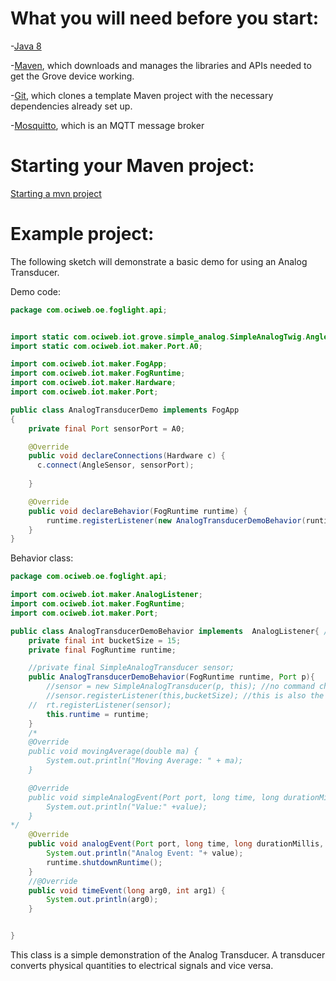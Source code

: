 # What you will need before you start:
-[Java 8](https://docs.oracle.com/javase/8/docs/technotes/guides/install/install_overview.html) 

-[Maven](https://maven.apache.org/install.html), which downloads and manages the libraries and APIs needed to get the Grove device working.

-[Git](https://git-scm.com/), which clones a template Maven project with the necessary dependencies already set up.

-[Mosquitto](https://mosquitto.org/download/), which is an MQTT message broker

# Starting your Maven project: 
[Starting a mvn project](https://github.com/oci-pronghorn/FogLighter/blob/master/README.md)

# Example project:

The following sketch will demonstrate a basic demo for using an Analog Transducer.

Demo code:


```java
package com.ociweb.oe.foglight.api;


import static com.ociweb.iot.grove.simple_analog.SimpleAnalogTwig.AngleSensor;
import static com.ociweb.iot.maker.Port.A0;

import com.ociweb.iot.maker.FogApp;
import com.ociweb.iot.maker.FogRuntime;
import com.ociweb.iot.maker.Hardware;
import com.ociweb.iot.maker.Port;

public class AnalogTransducerDemo implements FogApp
{
	private final Port sensorPort = A0;

    @Override
    public void declareConnections(Hardware c) {
      c.connect(AngleSensor, sensorPort);
    
    }

    @Override
    public void declareBehavior(FogRuntime runtime) {
    	runtime.registerListener(new AnalogTransducerDemoBehavior(runtime, sensorPort)).includePorts(sensorPort);
    }
}
```


Behavior class:


```java
package com.ociweb.oe.foglight.api;

import com.ociweb.iot.maker.AnalogListener;
import com.ociweb.iot.maker.FogRuntime;
import com.ociweb.iot.maker.Port;

public class AnalogTransducerDemoBehavior implements  AnalogListener{ //SimpleAnalogListener, MovingAverageListener,
	private final int bucketSize = 15;
	private final FogRuntime runtime;

	//private final SimpleAnalogTransducer sensor;
	public AnalogTransducerDemoBehavior(FogRuntime runtime, Port p){
		//sensor = new SimpleAnalogTransducer(p, this); //no command channel needed because reading
		//sensor.registerListener(this,bucketSize); //this is also the implementation of MovingAverageListener
	//	rt.registerListener(sensor);
		this.runtime = runtime;
	}
	/*
	@Override
	public void movingAverage(double ma) {
		System.out.println("Moving Average: " + ma);
	}

	@Override
	public void simpleAnalogEvent(Port port, long time, long durationMillis, int value) {
		System.out.println("Value:" +value);
	}
*/
	@Override
	public void analogEvent(Port port, long time, long durationMillis, int average, int value) {
		System.out.println("Analog Event: "+ value);
		runtime.shutdownRuntime();
	}
	//@Override
	public void timeEvent(long arg0, int arg1) {
		System.out.println(arg0);
	}


}
```


This class is a simple demonstration of the Analog Transducer. A transducer converts physical quantities to electrical signals and vice versa.

